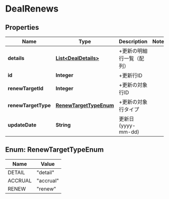 

# DealRenews

## Properties

Name | Type | Description | Notes
------------ | ------------- | ------------- | -------------
**details** | [**List&lt;DealDetails&gt;**](DealDetails.md) | +更新の明細行一覧（配列） | 
**id** | **Integer** | +更新行ID | 
**renewTargetId** | **Integer** | +更新の対象行ID | 
**renewTargetType** | [**RenewTargetTypeEnum**](#RenewTargetTypeEnum) | +更新の対象行タイプ | 
**updateDate** | **String** | 更新日 (yyyy-mm-dd) | 



## Enum: RenewTargetTypeEnum

Name | Value
---- | -----
DETAIL | &quot;detail&quot;
ACCRUAL | &quot;accrual&quot;
RENEW | &quot;renew&quot;



